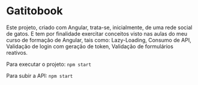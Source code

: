 # Gatitobook

Este projeto, criado com Angular, trata-se, inicialmente, de uma rede social de gatos. E tem por finalidade exercitar conceitos visto nas aulas do meu curso de formação de Angular, tais como: Lazy-Loading, Consumo de API, Validação de login com geração de token, Validação de formulários reativos.

Para executar o projeto: ` npm start `

Para subir a API: `npm start`
